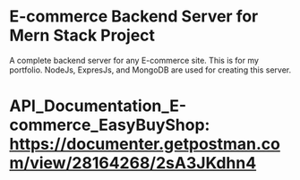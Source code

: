 # E-commerce Backend Server for Mern Stack Project
A complete backend server for any E-commerce site. This is for my portfolio. NodeJs, ExpresJs, and MongoDB are used for creating this server.
# API_Documentation_E-commerce_EasyBuyShop: https://documenter.getpostman.com/view/28164268/2sA3JKdhn4

